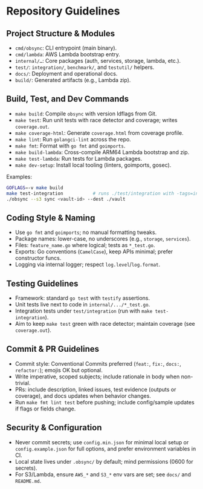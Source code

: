 # Repository Guidelines

## Project Structure & Modules
- `cmd/obsync`: CLI entrypoint (main binary).
- `cmd/lambda`: AWS Lambda bootstrap entry.
- `internal/…`: Core packages (auth, services, storage, lambda, etc.).
- `test/`: `integration/`, `benchmark/`, and `testutil/` helpers.
- `docs/`: Deployment and operational docs.
- `build/`: Generated artifacts (e.g., Lambda zip).

## Build, Test, and Dev Commands
- `make build`: Compile `obsync` with version ldflags from Git.
- `make test`: Run unit tests with race detector and coverage; writes `coverage.out`.
- `make coverage-html`: Generate `coverage.html` from coverage profile.
- `make lint`: Run `golangci-lint` across the repo.
- `make fmt`: Format with `go fmt` and `goimports`.
- `make build-lambda`: Cross-compile ARM64 Lambda bootstrap and zip.
- `make test-lambda`: Run tests for Lambda packages.
- `make dev-setup`: Install local tooling (linters, goimports, gosec).

Examples:
```bash
GOFLAGS=-v make build
make test-integration           # runs ./test/integration with -tags=integration
./obsync --s3 sync <vault-id> --dest ./vault
```

## Coding Style & Naming
- Use `go fmt` and `goimports`; no manual formatting tweaks.
- Package names: lower-case, no underscores (e.g., `storage`, `services`).
- Files: `feature_name.go` where logical; tests as `*_test.go`.
- Exports: Go conventions (`CamelCase`), keep APIs minimal; prefer constructor funcs.
- Logging via internal logger; respect `log.level`/`log.format`.

## Testing Guidelines
- Framework: standard `go test` with `testify` assertions.
- Unit tests live next to code in `internal/.../*_test.go`.
- Integration tests under `test/integration` (run with `make test-integration`).
- Aim to keep `make test` green with race detector; maintain coverage (see `coverage.out`).

## Commit & PR Guidelines
- Commit style: Conventional Commits preferred (`feat:`, `fix:`, `docs:`, `refactor:`); emojis OK but optional.
- Write imperative, scoped subjects; include rationale in body when non-trivial.
- PRs: include description, linked issues, test evidence (outputs or coverage), and docs updates when behavior changes.
- Run `make fmt lint test` before pushing; include config/sample updates if flags or fields change.

## Security & Configuration
- Never commit secrets; use `config.min.json` for minimal local setup or `config.example.json` for full options, and prefer environment variables in CI.
- Local state lives under `.obsync/` by default; mind permissions (0600 for secrets).
- For S3/Lambda, ensure `AWS_*` and `S3_*` env vars are set; see `docs/` and `README.md`.
